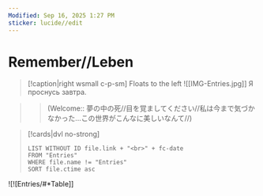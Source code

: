 ```yaml
---
Modified: Sep 16, 2025 1:27 PM
sticker: lucide//edit
---
```

# Remember//Leben

> [!caption|right wsmall c-p-sm] Floats to the left
> ![[IMG-Entries.jpg]]
> Я проснусь завтра.

>> (Welcome:: 夢の中の死//目を覚ましてください//私は今まで気づかなかった…この世界がこんなに美しいなんて//)

> [!cards|dvl no-strong]
> ```dataview
> LIST WITHOUT ID file.link + "<br>" + fc-date
> FROM "Entries" 
> WHERE file.name != "Entries"
> SORT file.ctime asc
> ```


![![Entries/#*Table]]